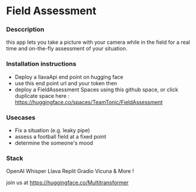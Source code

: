 # Field Assessment

### Desccription

this app lets you take a picture with your camera while in the field for a real time and on-the-fly assessment of your situation.

### Installation instructions

- Deploy a llavaApi end point on hugging face 
- use this end point url and your token then
- deploy a FieldAssessment Spaces using this github space, or click duplicate space here : https://huggingface.co/spaces/TeamTonic/FieldAssessment

### Usecases

- Fix a situation (e.g. leaky pipe)
- assess a football field at a fixed point
- determine the someone's mood

### Stack

OpenAI Whisper
Llava
Replit
Gradio
Vicuna
& More !

join us at https://huggingface.co/Multitransformer


